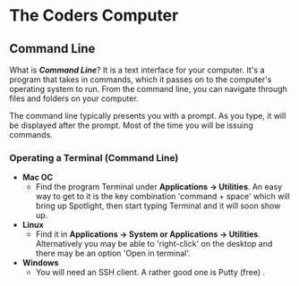 # The Coders Computer

## Command Line

What is **_Command Line_**? It is a text interface for your computer.
It's a program that takes in commands, which it passes on to the computer's operating system to run. From the command line, you can navigate
through files and folders on your computer.

The command line typically presents you with a prompt. As you type, it will be displayed after the prompt. Most of the time you will be issuing commands.

### Operating a Terminal (Command Line)

- **Mac OC**
    - Find the program Terminal under **Applications -> Utilities**. An easy way to get to it is the key combination 'command + space' which will bring up Spotlight, then start typing Terminal and it will soon show up.
- **Linux**
    - Find it in **Applications -> System or Applications -> Utilities**. Alternatively you may be able to 'right-click' on the desktop and there may be an option 'Open in terminal'.
- **Windows**
    - You will need an SSH client. A rather good one is Putty (free) .

